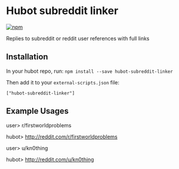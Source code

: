 # Hubot subreddit linker
[![npm](https://img.shields.io/npm/v/hubot-subreddit-linker.svg)](https://www.npmjs.com/package/hubot-subreddit-linker)

Replies to subreddit or reddit user references with full links

## Installation

In your hubot repo, run:
`npm install --save hubot-subreddit-linker`

Then add it to your `external-scripts.json` file:

`["hubot-subreddit-linker"]`

## Example Usages

user> r/firstworldproblems

hubot> http://reddit.com/r/firstworldproblems

user> u/kn0thing

hubot> http://reddit.com/u/kn0thing

